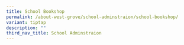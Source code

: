 ```yaml
---
title: School Bookshop
permalink: /about-west-grove/school-adminstraion/school-bookshop/
variant: tiptap
description: ""
third_nav_title: School Adminstraion
---
```

